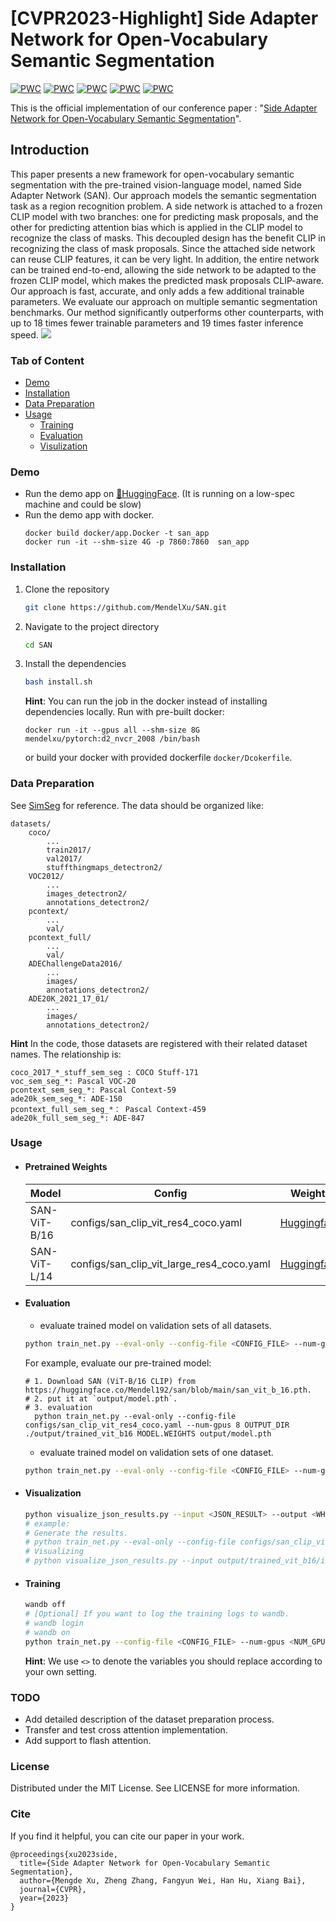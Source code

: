 # [CVPR2023-Highlight] Side Adapter Network for Open-Vocabulary Semantic Segmentation
[![PWC](https://img.shields.io/endpoint.svg?url=https://paperswithcode.com/badge/side-adapter-network-for-open-vocabulary/open-vocabulary-semantic-segmentation-on-2)](https://paperswithcode.com/sota/open-vocabulary-semantic-segmentation-on-2?p=side-adapter-network-for-open-vocabulary)
[![PWC](https://img.shields.io/endpoint.svg?url=https://paperswithcode.com/badge/side-adapter-network-for-open-vocabulary/open-vocabulary-semantic-segmentation-on-3)](https://paperswithcode.com/sota/open-vocabulary-semantic-segmentation-on-3?p=side-adapter-network-for-open-vocabulary)
[![PWC](https://img.shields.io/endpoint.svg?url=https://paperswithcode.com/badge/side-adapter-network-for-open-vocabulary/open-vocabulary-semantic-segmentation-on-7)](https://paperswithcode.com/sota/open-vocabulary-semantic-segmentation-on-7?p=side-adapter-network-for-open-vocabulary)
[![PWC](https://img.shields.io/endpoint.svg?url=https://paperswithcode.com/badge/side-adapter-network-for-open-vocabulary/open-vocabulary-semantic-segmentation-on-1)](https://paperswithcode.com/sota/open-vocabulary-semantic-segmentation-on-1?p=side-adapter-network-for-open-vocabulary)
[![PWC](https://img.shields.io/endpoint.svg?url=https://paperswithcode.com/badge/side-adapter-network-for-open-vocabulary/open-vocabulary-semantic-segmentation-on-5)](https://paperswithcode.com/sota/open-vocabulary-semantic-segmentation-on-5?p=side-adapter-network-for-open-vocabulary)

This is the official implementation of our conference paper : "[Side Adapter Network for Open-Vocabulary Semantic Segmentation](https://arxiv.org/abs/2302.12242)".

## Introduction

This paper presents a new framework for open-vocabulary semantic segmentation with the pre-trained vision-language model, named Side Adapter Network (SAN). Our approach models the semantic segmentation task as a region recognition problem. A side network is attached to a frozen CLIP model with two branches: one for predicting mask proposals, and the other for predicting attention bias which is applied in the CLIP model to recognize the class of masks. This decoupled design has the benefit CLIP in recognizing the class of mask proposals. Since the attached side network can reuse CLIP features, it can be very light. In addition, the entire network can be trained end-to-end, allowing the side network to be adapted to the frozen CLIP model, which makes the predicted mask proposals CLIP-aware.
Our approach is fast, accurate, and only adds a few additional trainable parameters. We evaluate our approach on multiple semantic segmentation benchmarks. Our method significantly outperforms other counterparts, with up to 18 times fewer trainable parameters and 19 times faster inference speed. 
![](resources/arch.png)
### Tab of Content
- [Demo](#6)
- [Installation](#1)
- [Data Preparation](#2)
- [Usage](#3)
  - [Training](#5)
  - [Evaluation](#4)
  - [Visulization](#6)
  <!-- - [Visualization](#5) -->

<span id="6"></span>

### Demo
- Run the demo app on [🤗HuggingFace](https://huggingface.co/spaces/Mendel192/SAN-Demo). (It is running on a low-spec machine and could be slow)
- Run the demo app with docker.
  ```
  docker build docker/app.Docker -t san_app
  docker run -it --shm-size 4G -p 7860:7860  san_app 
  ```
<span id="1"></span>

### Installation
1. Clone the repository
    ```sh
    git clone https://github.com/MendelXu/SAN.git
    ```
2. Navigate to the project directory
    ```sh
    cd SAN
    ```
3. Install the dependencies
    ```sh
    bash install.sh
    ```
   **Hint**: You can run the job in the docker instead of installing dependencies locally.
  Run with pre-built docker:
    ```
    docker run -it --gpus all --shm-size 8G mendelxu/pytorch:d2_nvcr_2008 /bin/bash
    ```
    or build your docker with provided dockerfile `docker/Dcokerfile`.

<span id="2"></span>

### Data Preparation
See [SimSeg](https://github.com/MendelXu/zsseg.baseline) for reference. The data should be organized like:
```
datasets/
    coco/
        ...
        train2017/
        val2017/
        stuffthingmaps_detectron2/
    VOC2012/
        ...
        images_detectron2/
        annotations_detectron2/
    pcontext/
        ...
        val/
    pcontext_full/
        ...
        val/
    ADEChallengeData2016/
        ...
        images/
        annotations_detectron2/
    ADE20K_2021_17_01/
        ...
        images/
        annotations_detectron2/        
```
**Hint** In the code, those datasets are registered with their related dataset names. The relationship is:
```
coco_2017_*_stuff_sem_seg : COCO Stuff-171
voc_sem_seg_*: Pascal VOC-20
pcontext_sem_seg_*: Pascal Context-59
ade20k_sem_seg_*: ADE-150
pcontext_full_sem_seg_*： Pascal Context-459
ade20k_full_sem_seg_*: ADE-847
```
<span id="3"></span>

### Usage


- #### Pretrained Weights

  |Model|Config |Weights|Logs|
  |-----|-------|---|---|
  |SAN-ViT-B/16|configs/san_clip_vit_res4_coco.yaml |[Huggingface](https://huggingface.co/Mendel192/san/resolve/main/san_vit_b_16.pth) |[Log](resources/san_vit_b_16.log)  | 
  |SAN-ViT-L/14|configs/san_clip_vit_large_res4_coco.yaml |[Huggingface](https://huggingface.co/Mendel192/san/resolve/main/san_vit_large_14.pth) |[Log](resources/san_vit_large_14.log)|


- #### Evaluation 

  <span id="4"></span>
  - evaluate trained model on validation sets of all datasets.
  ```sh
  python train_net.py --eval-only --config-file <CONFIG_FILE> --num-gpus <NUM_GPU> OUTPUT_DIR <OUTPUT_PATH> MODEL.WEIGHTS <TRAINED_MODEL_PATH>
  ```
   For example, evaluate our pre-trained model:
  ```
  # 1. Download SAN (ViT-B/16 CLIP) from https://huggingface.co/Mendel192/san/blob/main/san_vit_b_16.pth.
  # 2. put it at `output/model.pth`.
  # 3. evaluation
    python train_net.py --eval-only --config-file configs/san_clip_vit_res4_coco.yaml --num-gpus 8 OUTPUT_DIR ./output/trained_vit_b16 MODEL.WEIGHTS output/model.pth
  ```
  - evaluate trained model on validation sets of one dataset.
  ```sh
  python train_net.py --eval-only --config-file <CONFIG_FILE> --num-gpus <NUM_GPU> OUTPUT_DIR <OUTPUT_PATH> MODEL.WEIGHTS <TRAINED_MODEL_PATH> DATASETS.TEST "('<FILL_DATASET_NAME_HERE>',)"
  ```

- #### Visualization

  <span id="6"></span>

  ```sh
  python visualize_json_results.py --input <JSON_RESULT> --output <WHERE TO  SAVE VISUALIZATION RESULT> --dataset <DATASET>
  # example:
  # Generate the results.
  # python train_net.py --eval-only --config-file configs/san_clip_vit_res4_coco.yaml --num-gpus 1 OUTPUT_DIR ./output/trained_vit_b16 MODEL.WEIGHTS output/san/san_vit_b_16.pth DATASETS.TEST '("pcontext_sem_seg_val",)'
  # Visualizing
  # python visualize_json_results.py --input output/trained_vit_b16/inference/sem_seg_predictions.json --output output/viz --dataset pcontext_sem_seg_val
  ```

<span id="5"></span>
- #### Training
  
    ```sh
    wandb off
    # [Optional] If you want to log the training logs to wandb.
    # wandb login
    # wandb on
    python train_net.py --config-file <CONFIG_FILE> --num-gpus <NUM_GPU> OUTPUT_DIR <OUTPUT_PATH> WANDB.NAME <WANDB_LOG_NAME>
    ```
  **Hint**: We use `<>` to denote the variables you should replace according to your own setting.
  
### TODO
  - Add detailed description of the dataset preparation process.
  - Transfer and test cross attention implementation.
  - Add support to flash attention.

### License
Distributed under the MIT License. See LICENSE for more information.

### Cite 

If you find it helpful, you can cite our paper in your work.

```
@proceedings{xu2023side,
  title={Side Adapter Network for Open-Vocabulary Semantic Segmentation},
  author={Mengde Xu, Zheng Zhang, Fangyun Wei, Han Hu, Xiang Bai},
  journal={CVPR},
  year={2023}
}
```


